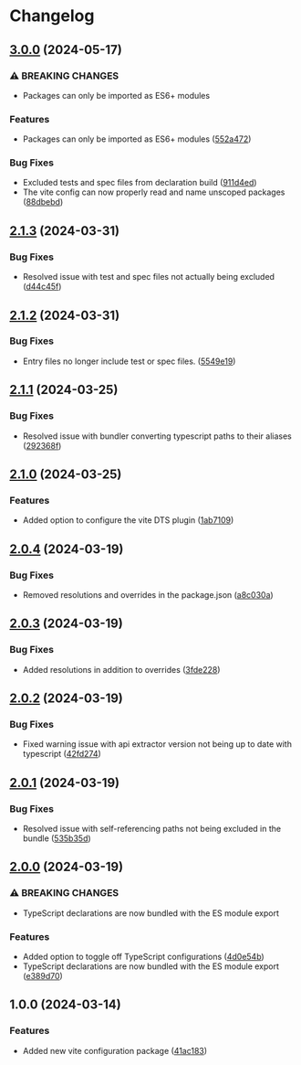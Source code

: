 # Changelog

## [3.0.0](https://github.com/do-ob-io/config/compare/vite-lib-config-v2.1.3...vite-lib-config-v3.0.0) (2024-05-17)


### ⚠ BREAKING CHANGES

* Packages can only be imported as ES6+ modules

### Features

* Packages can only be imported as ES6+ modules ([552a472](https://github.com/do-ob-io/config/commit/552a472cc889ff6437e77ddfefaaf8ad1612df31))


### Bug Fixes

* Excluded tests and spec files from declaration build ([911d4ed](https://github.com/do-ob-io/config/commit/911d4ed4d89ccde85b9d5ad01dd98ffe75c19865))
* The vite config can now properly read and name unscoped packages ([88dbebd](https://github.com/do-ob-io/config/commit/88dbebd3c3d87b89a8d4a1383b19c17d1a1942bb))

## [2.1.3](https://github.com/do-ob-io/config/compare/vite-lib-config-v2.1.2...vite-lib-config-v2.1.3) (2024-03-31)


### Bug Fixes

* Resolved issue with test and spec files not actually being excluded ([d44c45f](https://github.com/do-ob-io/config/commit/d44c45f76577c6617b79fcd94c9e4d83882fb6fc))

## [2.1.2](https://github.com/do-ob-io/config/compare/vite-lib-config-v2.1.1...vite-lib-config-v2.1.2) (2024-03-31)


### Bug Fixes

* Entry files no longer include test or spec files. ([5549e19](https://github.com/do-ob-io/config/commit/5549e19805b55457f66b0daa3950dbcef1f80f55))

## [2.1.1](https://github.com/do-ob-io/config/compare/vite-lib-config-v2.1.0...vite-lib-config-v2.1.1) (2024-03-25)


### Bug Fixes

* Resolved issue with bundler converting typescript paths to their aliases ([292368f](https://github.com/do-ob-io/config/commit/292368f52144691dad9ad8118e98358271d1ff65))

## [2.1.0](https://github.com/do-ob-io/config/compare/vite-lib-config-v2.0.4...vite-lib-config-v2.1.0) (2024-03-25)


### Features

* Added option to configure the vite DTS plugin ([1ab7109](https://github.com/do-ob-io/config/commit/1ab7109c6da2cc3e47b079be1785f551a665484b))

## [2.0.4](https://github.com/do-ob-io/config/compare/vite-lib-config-v2.0.3...vite-lib-config-v2.0.4) (2024-03-19)


### Bug Fixes

* Removed resolutions and overrides in the package.json ([a8c030a](https://github.com/do-ob-io/config/commit/a8c030a2639d7fd5ae4a61c72ea5417a14cfb4c6))

## [2.0.3](https://github.com/do-ob-io/config/compare/vite-lib-config-v2.0.2...vite-lib-config-v2.0.3) (2024-03-19)


### Bug Fixes

* Added resolutions in addition to overrides ([3fde228](https://github.com/do-ob-io/config/commit/3fde2285eb72a155261c9545b9913e8ea9ff5600))

## [2.0.2](https://github.com/do-ob-io/config/compare/vite-lib-config-v2.0.1...vite-lib-config-v2.0.2) (2024-03-19)


### Bug Fixes

* Fixed warning issue with api extractor version not being up to date with typescript ([42fd274](https://github.com/do-ob-io/config/commit/42fd274b547d79b445cf0337a04a7560f103209a))

## [2.0.1](https://github.com/do-ob-io/config/compare/vite-lib-config-v2.0.0...vite-lib-config-v2.0.1) (2024-03-19)


### Bug Fixes

* Resolved issue with self-referencing paths not being excluded in the bundle ([535b35d](https://github.com/do-ob-io/config/commit/535b35d9ed8a7fd77f685447d253830e24e1dacf))

## [2.0.0](https://github.com/do-ob-io/config/compare/vite-lib-config-v1.0.0...vite-lib-config-v2.0.0) (2024-03-19)


### ⚠ BREAKING CHANGES

* TypeScript declarations are now bundled with the ES module export

### Features

* Added option to toggle off TypeScript configurations ([4d0e54b](https://github.com/do-ob-io/config/commit/4d0e54bfe0906f539de36f830377edea9cdb9cb9))
* TypeScript declarations are now bundled with the ES module export ([e389d70](https://github.com/do-ob-io/config/commit/e389d70ae8fa9d193d7c7e04839de31fe84e1892))

## 1.0.0 (2024-03-14)


### Features

* Added new vite configuration package ([41ac183](https://github.com/do-ob-io/config/commit/41ac183bbc28edcc0b1677d3da2f2ddb6fca9a56))
